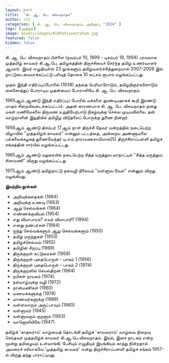 ```yaml
---
layout: post
title:  "கி. ஆ. பெ. விசுவநாதம்"
author: cts
categories: [ கி. ஆ. பெ. விசுவநாதம், அறிஞர், "2024" ]
tags: [அறிஞர்]
image: assets/images/KiAPaViswantaham.jpg
featured: false
hidden: false
---
```

கி. ஆ. பெ. விசுவநாதம் பிள்ளை (நவம்பர் 10, 1899 - டிசம்பர் 19, 1994) பரவலாக முத்தமிழ் காவலர் கி.ஆ.பெ, தமிழகத்தின் திருச்சியைச் சேர்ந்த தமிழ் உணர்வாளர் ஆவார். இவர் எழுதியுள்ள 23 நூல்களும் தமிழ்வளர்ச்சித்துறையால் 2007-2008 இல் நாட்டுடைமையாக்கப்பட்டு பரிவுத் தொகை 10 லட்சம் ரூபாய் வழங்கப்பட்டது.

முதல் இந்தி எதிர்ப்புப்போரில் (1938) தந்தை பெரியாரோடும், தமிழறிஞர்களோடும் கைகோத்துப் போராடிய முதன்மைப் போராளியே கி. ஆ. பெ. விசுவநாதம்.

1965ஆம் ஆண்டு இந்தி எதிர்ப்புப் போரில் மக்களை தூண்டியதாகக் கூறி இரண்டு மாதம் சிறையிலடைக்கப்பட்டார். அதன் காரணமாக கி. ஆ. பெ. விசுவநாதம் தனது மகள் மணிமேகலை திருமண உறுதியேற்பாடு நிகழ்வுக்கு செல்ல முடியவில்லை. தன் வாழ்நாளின் இறுதியில் தமிழீழ விடுதலைப் போருக்கு துணை நின்றார்.

1956ஆம் ஆண்டு திசம்பர் 17ஆம் நாள் திருச்சி தேவர் மன்றத்தில் நடைபெற்ற விழாவில் "முத்தமிழ்க் காவலர்" என்னும் பட்டத்தை, அன்றைய அண்ணாமலை பல்கலைக்கழகத் துணைவேந்தர் டி.எம்.நாராயணசாமியால்[5] திருச்சிராப்பள்ளி தமிழ்ச் சங்கத்தின் சார்பில் வழங்கப்பட்டது.

1965ஆம் ஆண்டு மதுரையில் நடைபெற்ற சித்த மருத்துவ மாநாட்டில் "சித்த மருத்துவ சிகாமணி" விருது வழங்கப்பட்டது

1975ஆம் ஆண்டு தமிழ்நாட்டு நல்வழி நிலையம் "வள்ளுவ வேல்" என்னும் விருது வழங்கியது.


**இயற்றிய நூல்கள்**

* அறிவுக்கதைகள் (1984)
* அறிவுக்கு உணவு (1953)
* ஆறு செல்வங்கள் (1964)
* எண்ணக்குவியல் (1954)
* எது வியாபாரம்? எவர் வியாபாரி? (1994)
* எனது நண்பர்கள் (1984)
* ஐந்து செல்வங்களும் ஆறு செல்வங்களும் (1950)
* தமிழ் மருந்துகள் (1953)
* தமிழ்ச்செல்வம் (1955)
* தமிழின் சிறப்பு (1969)
* திருக்குறள் கட்டுரைகள் (1958)
* திருக்குறள் புதைபொருள் - பாகம் 1 (1956)
* திருக்குறள் புதைபொருள் - பாகம் 2 (1974)
* திருக்குறளில் செயல்திறன் (1984)
* நபிகள் நாயகம் (1974)
* நல்வாழ்வுக்கு வழி (1972)
* நான்மணிகள் (1960)
* மணமக்களுக்கு (1978)
* மாணவர்களுக்கு (1988)
* வள்ளலாரும் அருட்பாவும் (1980)
* வள்ளுவர் (1945)
* வள்ளுவரும் குறளும் (1953)
* வானொலியிலே (1947)

தமிழ்க் 'காதலராய்' வாழ்வைத் தொடங்கி தமிழ்க் 'காவலராய்' வாழ்வை நிறைவு செய்தவர் முத்தமிழ்க் காவலர் கி.ஆ.பெ.விசுவநாதம். இயல், இசை நாடகம் என்ற மூன்று தமிழையும் உள்வாங்கி; பேசியும் எழுதியும் இயங்கியும் காத்து நின்றதால் அவரைச் சரியாகவே 'முத்தமிழ் காவலர்' என்று திருச்சிராப்பள்ளி தமிழ்ச் சங்கம் 1957-ல் விருது தந்து பாராட்டியது.
